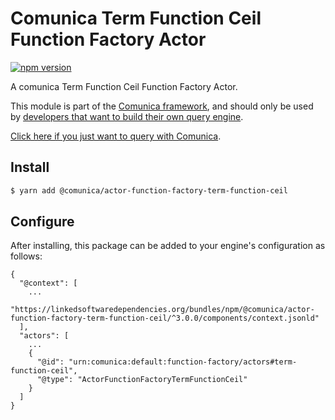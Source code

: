 # Comunica Term Function Ceil Function Factory Actor

[![npm version](https://badge.fury.io/js/%40comunica%2Factor-function-factory-term-function-ceil.svg)](https://www.npmjs.com/package/@comunica/actor-function-factory-term-function-ceil)

A comunica Term Function Ceil Function Factory Actor.

This module is part of the [Comunica framework](https://github.com/comunica/comunica),
and should only be used by [developers that want to build their own query engine](https://comunica.dev/docs/modify/).

[Click here if you just want to query with Comunica](https://comunica.dev/docs/query/).

## Install

```bash
$ yarn add @comunica/actor-function-factory-term-function-ceil
```

## Configure

After installing, this package can be added to your engine's configuration as follows:
```text
{
  "@context": [
    ...
    "https://linkedsoftwaredependencies.org/bundles/npm/@comunica/actor-function-factory-term-function-ceil/^3.0.0/components/context.jsonld"
  ],
  "actors": [
    ...
    {
      "@id": "urn:comunica:default:function-factory/actors#term-function-ceil",
      "@type": "ActorFunctionFactoryTermFunctionCeil"
    }
  ]
}
```
